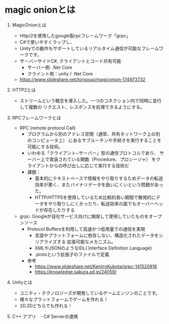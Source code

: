 # magic onionとは
1. MagicOnionとは
    - Http/2を使用したgoogle製rpcフレームワーク「grpc」
    - C#で使いやすくラップし、
    - Unityでの動作もサポートしているリアルタイム通信が可能なフレームワークです。
    - サーバーサイドC#, クライアントとコード共有可能
        - サーバー側: .Net Core
        - クライント側：unity / .Net Core
    - https://www.slideshare.net/torisoup/magiconion-174973732
    
2. HTTP2とは
    - ストリームという概念を導入した。一つのコネクション内で同時に並行して複数の
    リクエスト、レスポンスを処理できるようにする。
    
3. RPCフレームワークとは
    - RPC (remote protocol Call)
        - プログラムから別のアドレス空間（通常、共有ネットワーク上の別のコンピュータ上）
    にあるサブルーチンや手続きを実行することを可能にする技術。
        - いわゆる「クライアント−サーバー」型の通信プロトコルであり、
        サーバー上で実装されている関数（Procedure、プロシージャ）
        をクライアントからの呼び出しに応じて実行する技術だ
        - 課題：
            - 基本的にテキストベースで情報をやり取りするためデータの転送効率が悪く、またバイナリデータを扱いにくいという問題があった。
            - HTTP/HTTPSを使用しているため比較的長い期間で散発的にデータをやり取りしにくかったり、転送効率の面でもオーバーヘッドが存在したりする
    - grpc: Googleが自社サービス向けに開発して使用していたものをオープンソース
        - Protocol Buffersを利用して高速かつ低用量での通信を実現
            - 言語やプラットフォームに依存しない、構造化されたデータをシリアライズする
            拡張可能なメカニズム。
            - XMLやJSONのようなIDL( Interface Definition Language)  
            - .protoという拡張子のファイルで定義
        - 参考
            - https://www.slideshare.net/KenjiroKubota/grpc-141520916
            - https://knowledge.sakura.ad.jp/24059/
            
4. Unityとは
    - ユニティ・テクノロジーズが開発しているゲームエンジンのことです。
    - 様々なプラットフォームでゲームを作れる！
    - 2D,3Dどちらでも作れる！
    
5. C++ アプリ　- C# Serverの連携


        
    
    
    

    
    